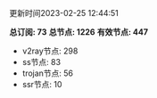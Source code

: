 更新时间2023-02-25 12:44:51

**总订阅: 73**
**总节点: 1226**
**有效节点: 447**
- v2ray节点: 298
- ss节点: 83
- trojan节点: 56
- ssr节点: 10
